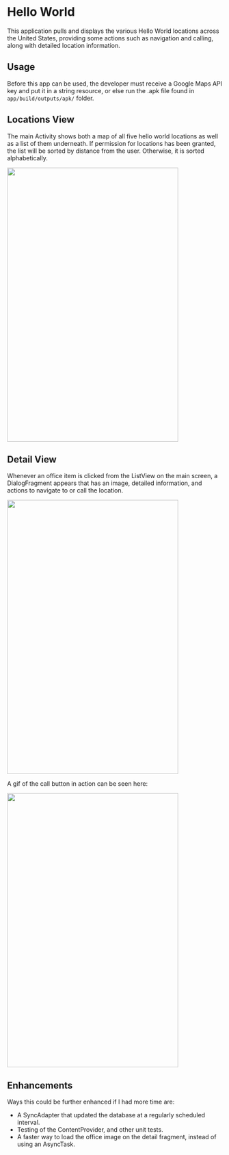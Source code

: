 Hello World
===
This application pulls and displays the various Hello World locations across the United States, providing some actions such as navigation and calling, along with detailed location information.

Usage
---
Before this app can be used, the developer must receive a Google Maps API key and put it in a string resource, or else run the .apk file found in `app/build/outputs/apk/` folder.

Locations View
---
The main Activity shows both a map of all five hello world locations as well as a list of them underneath. If permission for locations has been granted, the list will be sorted by distance from the user. Otherwise, it is sorted alphabetically.

<img src="http://i.imgur.com/zQIDO8l.png" width="400" height="640"/>

Detail View
---
Whenever an office item is clicked from the ListView on the main screen, a DialogFragment appears that has an image, detailed information, and actions to navigate to or call the location.

<img src="http://i.imgur.com/BM74qZB.png" width="400" height="640"/>

A gif of the call button in action can be seen here:

<img src="http://i.imgur.com/PCWPySe.gif" width="400" height="640"/>

Enhancements
---
Ways this could be further enhanced if I had more time are:
- A SyncAdapter that updated the database at a regularly scheduled interval.
- Testing of the ContentProvider, and other unit tests.
- A faster way to load the office image on the detail fragment, instead of using an AsyncTask.